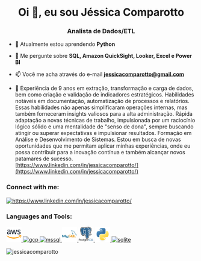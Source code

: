 <h1 align="center">Oi 👋, eu sou Jéssica Comparotto</h1>
<h3 align="center">Analista de Dados/ETL</h3>

- 🌱 Atualmente estou aprendendo **Python**

- 💬 Me pergunte sobre **SQL, Amazon QuickSight, Looker, Excel e Power BI**

- 📫 Você me acha através do e-mail **jessicacomparotto@gmail.com**

- 📄 Experiência de 9 anos em extração, transformação e carga de dados, bem como criação e validação de indicadores estratégicos. Habilidades notáveis em documentação, automatização de processos e relatórios. Essas habilidades não apenas simplificaram operações internas, mas também forneceram insights valiosos para a alta administração. Rápida adaptação a novas técnicas de trabalho, impulsionada por um raciocínio lógico sólido e uma mentalidade de "senso de dona", sempre buscando atingir ou superar expectativas e impulsionar resultados. Formação em Análise e Desenvolvimento de Sistemas. Estou em busca de novas oportunidades que me permitam aplicar minhas experiências, onde eu possa contribuir para a inovação contínua e também alcançar novos patamares de sucesso. [https://www.linkedin.com/in/jessicacomparotto/](https://www.linkedin.com/in/jessicacomparotto/)

<h3 align="left">Connect with me:</h3>
<p align="left">
<a href="https://linkedin.com/in/https://www.linkedin.com/in/jessicacomparotto/" target="blank"><img align="center" src="https://raw.githubusercontent.com/rahuldkjain/github-profile-readme-generator/master/src/images/icons/Social/linked-in-alt.svg" alt="https://www.linkedin.com/in/jessicacomparotto/" height="30" width="40" /></a>
</p>

<h3 align="left">Languages and Tools:</h3>
<p align="left"> <a href="https://aws.amazon.com" target="_blank" rel="noreferrer"> <img src="https://raw.githubusercontent.com/devicons/devicon/master/icons/amazonwebservices/amazonwebservices-original-wordmark.svg" alt="aws" width="40" height="40"/> </a> <a href="https://cloud.google.com" target="_blank" rel="noreferrer"> <img src="https://www.vectorlogo.zone/logos/google_cloud/google_cloud-icon.svg" alt="gcp" width="40" height="40"/> </a> <a href="https://www.microsoft.com/en-us/sql-server" target="_blank" rel="noreferrer"> <img src="https://www.svgrepo.com/show/303229/microsoft-sql-server-logo.svg" alt="mssql" width="40" height="40"/> </a> <a href="https://www.mysql.com/" target="_blank" rel="noreferrer"> <img src="https://raw.githubusercontent.com/devicons/devicon/master/icons/mysql/mysql-original-wordmark.svg" alt="mysql" width="40" height="40"/> </a> <a href="https://www.postgresql.org" target="_blank" rel="noreferrer"> <img src="https://raw.githubusercontent.com/devicons/devicon/master/icons/postgresql/postgresql-original-wordmark.svg" alt="postgresql" width="40" height="40"/> </a> <a href="https://www.python.org" target="_blank" rel="noreferrer"> <img src="https://raw.githubusercontent.com/devicons/devicon/master/icons/python/python-original.svg" alt="python" width="40" height="40"/> </a> <a href="https://www.sqlite.org/" target="_blank" rel="noreferrer"> <img src="https://www.vectorlogo.zone/logos/sqlite/sqlite-icon.svg" alt="sqlite" width="40" height="40"/> </a> </p>

<p><img align="center" src="https://github-readme-stats.vercel.app/api/top-langs?username=jessicacomparotto&show_icons=true&locale=en&layout=compact" alt="jessicacomparotto" /></p>


<!--
**jessicacomparotto/jessicacomparotto** is a ✨ _special_ ✨ repository because its `README.md` (this file) appears on your GitHub profile.

Here are some ideas to get you started:

- 🔭 I’m currently working on ...
- 🌱 I’m currently learning ...
- 👯 I’m looking to collaborate on ...
- 🤔 I’m looking for help with ...
- 💬 Ask me about ...
- 📫 How to reach me: ...
- 😄 Pronouns: ...
- ⚡ Fun fact: ...
-->
